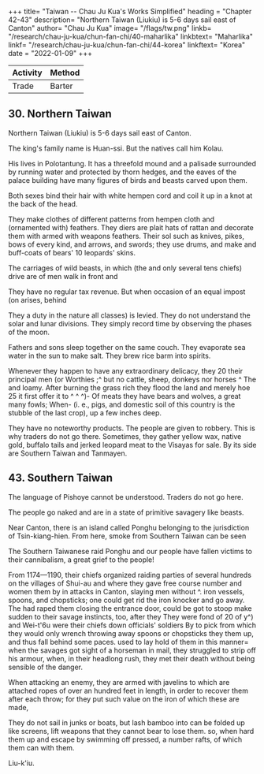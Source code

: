 +++
title= "Taiwan -- Chau Ju Kua's Works Simplified"
heading = "Chapter 42-43"
description= "Northern Taiwan (Liukiu) is 5-6 days sail east of Canton"
author= "Chau Ju Kua"
image= "/flags/tw.png"
linkb= "/research/chau-ju-kua/chun-fan-chi/40-maharlika"
linkbtext= "Maharlika"
linkf= "/research/chau-ju-kua/chun-fan-chi/44-korea"
linkftext= "Korea"
date = "2022-01-09"
+++

Activity | Method 
--- | ---
Trade | Barter


## 30. Northern Taiwan

Northern Taiwan (Liukiu) is 5-6 days sail east of Canton. 

The king's family name is Huan-ssi. But the natives call him Kolau. 

His lives in Polotantung. It has a threefold mound and a palisade surrounded by running water and protected by thorn hedges, and the eaves of the palace building
have many figures of birds and beasts carved upon them.


Both sexes bind their hair with white hempen cord and coil it up in a knot at the back of the head. 

They make clothes of different patterns from hempen cloth and (ornamented with) feathers.
They
diers are
plait hats of rattan
and decorate them with
armed with weapons
feathers. Their sol
such as knives, pikes, bows
of every kind,
and arrows, and swords; they use drums, and make
and
buff-coats of bears'
10 leopards' skins.

The carriages of wild beasts,
in
which (the
and only several tens
chiefs) drive are
of
men walk in front and

They have no regular tax revenue. But when occasion
of
an equal impost (on
arises,
behind

They
a duty in the nature
all classes) is levied.
They do not understand the solar and lunar divisions. They simply record time by observing the phases of the moon.

Fathers and sons sleep together on the same couch. They evaporate sea water in the sun to make salt. They brew rice barm into spirits.

Whenever they happen to have any extraordinary delicacy, they 20 their principal
men
(or
Worthies
;^
but no
cattle, sheep,
donkeys nor horses ^ The
and loamy. After burning the grass
rich
they flood the land and merely hoe
25
it
first offer it to
^ ^ ^)-
Of meats they have bears and wolves, a great many
fowls;
When-
(i.
e.,
pigs,
and domestic
soil of this
country
is the stubble of the last crop),
up a few inches deep.


They have no noteworthy products. The people are given to robbery. This is why traders do not go there. Sometimes, they gather yellow wax, native gold, buffalo tails and jerked leopard meat to the Visayas for sale. By its side are Southern Taiwan and Tanmayen.



<!-- Notes.

the indications
There is no doubt that the country here called Liu-k'iu is Formosa,
used by the
was
Liu-k'iu
name
The
point.
this
on
conclusive
quite
furnished by our author are
all the islands from the coast of Fu-kien to Japan.
designate
century-to
sixteenth
the
Chinese-prior
1)
35
Our author has taken nearly textually all this
-from Sui-shu, 81,io-i3, which relates
paragraphs
chapter- with the exception of the two
(81,is») that in A. D. 605, a certain
states
It
617.
to
581
A.
D.
from
to the period extending
and some others, (reported or noted) that every spring and
Hervey
St.
Denis, Ethnographie,
I,
414.
last
skipper, called
Ho-man
(>fffl*
#),
when looking eastward one distinguished
40 autumn, when the sky was clear and there was no wind,
11*164
NORTHERN FOKMOSA.
somotMng resembling smoke or
1,42
know how many thousand U away
Kuan (;^ '^) to go to sea to seek for strange
mist, but they did not
In 607 the Emperor having ordered Chu
he took Ho-man with him and sailed
to Liu-k'iu.
A
expedition to Liu-k'iu, which, judging by the course
it
was.
places,
year or so afterwards the Chinese sent an
sailed, was the Formosan coast E. of the
it
Pescadores. This expedition captured and sacked the king's capital and carried
After this relations with this country came to an end. See
off
the population.
HerveySt. Denis, Ethnographie,
5
I,
422—424, and G. Schlegel, T'oung-pao, VI, 174 et seqq.
or Ko te'i- (^j) tou
2) Sui-shu, loc. cit., says the king was styled Eo-la-tou ("^^
^\
«it is not known, it remarks, whence (his family) comes, but it has r uled over the country for several
generations)). The people also called the ruler E'o-lau-yang ("pp -^ :^) and his consort 10
^)
To-pa-ch'a
(^^
means
headmen were called Niait-liau (j&
J ).
name of the king's residence, and which commonly
be understood here as meaning «a village)), in which sense our
jj^ ^k)' ^^^
The character tung
'*"'*'
('/|3) s^ft^r the
«ravine)), is clearly to
author uses the character (written
in his chapter on
|l||n|)
Hal-nan in speaking of the villages of
the aborigines. Sui-shu, 81,11" says of Liu-k'iu ceach villagehas
its'
own
little chief))
("^jS
;^
15
A-\ ^£)- Each tung comprised a certain number of hamlets (jpit), ruled by local headmen.
In modern Kuang-tung a tung ('^1^) is equivalent to a ta-hiang {'/^
* community of
^fP)'
villages, or parish, as a subdivision of a ssi, or township, which again is a subdivision of a terri-
tory in charge of a district magistrate. See Hirth,
China Review,
II.
1873, 158.
Sui-shu, 81,12*, remarks that the people have deep-set eyes and long noses,
somewhat 20
The men pull out their moustaches, the hair on their
temples and wherever it grows on their bodies. The women tattoo insects and snakes on their
hands. This last custom, we may add, is still observed in the Liu-k'iu islands; some of the natives
of Formosa tattoo their faces.
3)
like
the people of Western Asia (Hu).
presumably our author's interpretation of the unintelligible phrase in Sui-shu 25
«The prince rides a mu-shou (lit. 'wooden animal') C^P ^^ T^J ^^) and
«the princelings ride a loto (lit. 'a low table') carved to look like an animal ("yK ^P ^& i^H,
4)
This
which
(81,ii'')
is
says:
5) Sui-shu,
81,12* says:
the divisions of the seasons
reckon a year
6)
{^
«0f meats
(Q^
MM
(fi!*t)
«By looking
'^ff)-
at the
waxing and waning
of the
moon they reckon
Tliey await the drying-up of (certain) medicinal plants to 30
^ ^ M>-
^'^ ii^
they have bears,
etc.».
This
is
a quotation from Sui-shu
the products of Liu-k'iu. The addition of the word jou ameat))
is
(81,ia'')
giving
clearly an error on the part of
our author or the editor of his work.
7)
is
This reference to a regular trade existing between Formosa and the Philippine islands 35
Were it not that our author calls the Pescadores by the name of
extremely interesting.
P'6ng-hu, one would be disposed to think that he was referring to this latter group of islands,
which in the Yiian period were called San-sii. See Yiian-shi, 210,15.
On P'i-sho-y§, or Southern Formosa, see infra, p. 165. T'an-ma-yen, in Cantonese Tam-
may be Botol Tobago island off the S. coast of Formosa.
40
From the fact that our author takes practically all his information concerning Northern
8)
'
ba-gan,
Formosa from the Sui-shu, and from his remark that traders did not in his time visit that part
of the island, it seems fair to assume that intercourse was not kept up after the Chinese discovery
Imbault Huart, L'ile Formose, 4, who is of a contrary
Tuan-lin (Hervey St. Denis, Ethnographie, I, 42'1) says distinctly, that since 45
the time of the Sui there was no intercourse with Liu-k'iu. The Liu-k'iu-kuo-chI (3E^ 3Sfe
|i9
15,io''-ii* agrees with this. The first mission to China from Liu-k'iu proper was in the fifth
year of Hung-wu of the Ming (A. D. 1372).
of the island in A. D. 607. See however, C.
opinion, but -->


## 43. Southern Taiwan

The language of Pishoye cannot be understood. Traders do not go here. 

The people go naked and are in a state of primitive savagery like beasts.

Near Canton, there is an island called Ponghu belonging to the jurisdiction of Tsin-kiang-hien. From here, smoke from Southern Taiwan can be seen

The Southern Taiwanese raid Ponghu and our people have fallen victims to their cannibalism, a great grief to the people!

From 1174—1190, their chiefs organized raiding parties of several hundreds on the villages of Shui-au and  where they gave free course number and women
them by
in
attacks
in Canton,
slaying
men
without
^.
iron vessels, spoons, and chopsticks; one could get rid
the iron knocker and go away.
The
had raped them
closing the entrance door,
could be got to stoop
make sudden to their savage instincts,
too, after they
They were fond of
20 of
y^) and Wei-t'6u
were
their chiefs
down
officials' soldiers
By
to pick
from which they would only wrench
throwing away spoons or chopsticks they
them up, and thus
fall
behind some paces.
used to lay hold of them in this manner= when
the savages got sight of a horseman in mail, they struggled to strip off his armour, when, in their headlong rush, they met their death without being sensible of the danger.

When attacking an enemy, they are armed with javelins to which are attached ropes of over an hundred feet in length, in order to recover them
after each throw; for they put such value on the iron of which these are made,

They do not sail in junks or boats, but lash bamboo into can be folded up like screens,
lift weapons that they cannot bear to lose them.
so, when hard them up and escape by swimming
off pressed, a number
rafts, of which them can with them.

Liu-k'iu. 

<!-- 
In the preceding chapter our author says that P'i-sho-ye is beside
in
the
country
of the
could
be
seen
smoke
(P'6ng-hu)
Pescadores
now states, that from the

consequently
P'i-sho-ye,
cMu-fu. See Playfair,
it
1,43
was the south-western coast
and Towns, JVs 1087.
of Formosa. Tsin-kiang-hifin is Ts'uan-
Cities
Terrien de Lacouperie, China
before the Chinese, 127, was the first to identify the
P'i-sho-ye with the Visaya or Bisaya of the Philippines.
— 255,
of the Chinese to the Philippine Islands, 253
More recently B. Laufer,
greatly strengthened the evidence, previously based solely
however, thinks the text of Sung-shi, 491,1
— which
is
P'i-sho-ye, refers to only one raid on the China coast,
is
an abstract of our author's account of the
by a band of Visayans who had failed in a
this,
however,
wrong, for both our author and Sung-shi state that during the period A. D. 1174
these raids on the Fu-kien coast were of frequent occurrence.
The
— 1190
10
P'i-sho-ye were consequently
established along the south-western coast of Formosa
they were of Philippine origin. This belief further strengthened by the statement of our author
is
5
on phonetic coincidence. Laufer,
descent on the Formosan coast, and had been driven to attack that of China. In
he
in his Relations
has on aculture-historical considerations))
at that time, but
it
seems probable that
in the preceding chapter that the people of Liu-k'iu, the Formosans immediately to the north of
the P'i-sh5-ye, had regular trade relations with the Philippines (San-sii). It must be noted that- 15
the raiders
came
to
China on
not in boats as they would have done had they come directly
rafts,
from the Philippines.
Although phonetic coincidence
is
but poor evidence on which to base identifications, never-
still a branch of the Pepohuan Formosans called the
Taihoku plain and in the Kelung and Tamsui districts 20
of Formosa. The name resembles somewhat P'i-sho-y6. See J. W. Davidson, Island of Formosa,
581, C. Imbault Huart, op. cit, 256 et seqq., and R. Tor ii, Aboriginal Tribes of Eastern
theless
it is
interesting to note that there is
Pazehhe tribe
living scattered over the
Formosa (Hansel Zasshi, XII,
JV»
10), 48.
Wei-t'6u exists at the present day, it is situated on the spit of land to the east of and
opposite Quemoy island in Chang-chou Bay. It seems likely that these raids by the Formosans 25
continued for some time. In 1211, according to the Ts'uan-ch6u-fu-cM, the foreign traders
2)
residing in Ts'uan-ch6u petitioned the Throne to be allowed to put the city walls in thorough
repair with funds to be raised by subscription
made frequent
3)
also
Ma
Hervey
among themselves. The Japanese
pirates also
descents on the Fu-ki6n coast at this time.
Tuan-lin, WBn-hien-tung-k'au, 347,4, reproduces
St. Denis, Ethnographie, I, 425.
this chapter of
our author. See 30
 -->